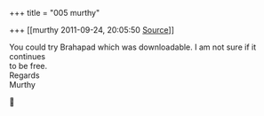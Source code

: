 +++
title = "005 murthy"

+++
[[murthy	2011-09-24, 20:05:50 [Source](https://groups.google.com/g/samskrita/c/HnH0157MGVE)]]



You could try Brahapad which was downloadable. I am not sure if it continues  
to be free.  
Regards  
Murthy



